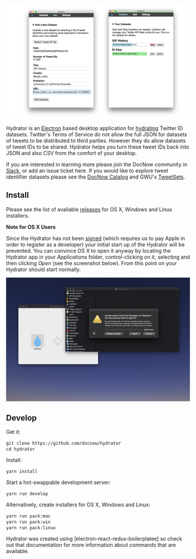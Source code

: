 <img width="800" src="https://raw.githubusercontent.com/docnow/hydrator/master/images/screencap.png"
/> 

Hydrator is an [Electron] based desktop application for [hydrating] Twitter ID
datasets. Twitter's Terms of Service do not allow the full JSON for datasets of
tweets to be distributed to third parties. However they do allow datasets of
tweet IDs to be shared. Hydrator helps you turn these tweet IDs back into JSON
and also CSV from the comfort of your desktop.

If you are interested in learning more please join the DocNow community in
[Slack], or add an issue ticket here. If you would like to explore tweet
identifier datasets please see the [DocNow Catalog](https://catalog.docnow.io)
and GWU's [TweetSets](https://tweetsets.library.gwu.edu/).

## Install

Please see the list of available 
[releases](https://github.com/DocNow/hydrator/releases) for OS X, Windows and
Linux installers.

**Note for OS X Users**

Since the Hydrator has not been
[signed](https://developer.apple.com/developer-id/) (which requires us to pay
Apple in order to register as a developer) your initial start up of the Hydrator
will be prevented. You can convince OS X to open it anyway by locating the
Hydrator app in your *Applications* folder, control-clicking on it, selecting
and then clicking *Open* (see the screenshot below). From this point on your
Hydrator should start normally.

<img width="800" src="https://raw.githubusercontent.com/docnow/hydrator/master/images/osx-open.png">

## Develop

Get it:

    git clone https://github.com/docnow/hydrator
    cd hydrator

Install:

    yarn install

Start a hot-swappable development server:

    yarn run develop

Alternatively, create installers for OS X, Windows and Linux:

    yarn run pack:mac
    yarn run pack:win
    yarn run pack:linux

Hydrator was created using [electron-react-redux-boilerplatee] so check out that
documentation for more information about commands that are available.

[Electron]: http://electron.atom.io/
[Slack]: https://docnowteam.slack.com
[electron-react-redux-boilerplate]: https://github.com/jschr/electron-react-redux-boilerplate
[hydrating]: https://medium.com/on-archivy/on-forgetting-e01a2b95272#.lrkof12q5
